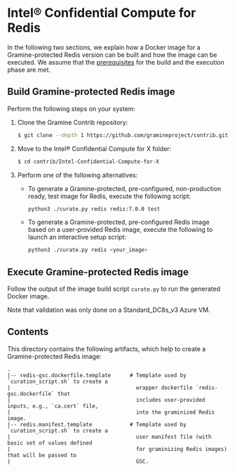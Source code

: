 # Intel® Confidential Compute for Redis

In the following two sections, we explain how a Docker image for a Gramine-protected Redis version 
can be built and how the image can be executed.
We assume that the [prerequisites](https://github.com/gramineproject/contrib/tree/master/Intel-Confidential-Compute-for-X/README.md) 
for the build and the execution phase are met.


## Build Gramine-protected Redis image

Perform the following steps on your system:

1. Clone the Gramine Contrib repository:
    ```sh
    $ git clone --depth 1 https://github.com/gramineproject/contrib.git
    ```

2. Move to the Intel® Confidential Compute for X folder:
    ```sh
    $ cd contrib/Intel-Confidential-Compute-for-X
    ```

3. Perform one of the following alternatives:
    - To generate a Gramine-protected, pre-configured, non-production ready, test image for Redis, 
        execute the following script:
        ```sh
        python3 ./curate.py redis redis:7.0.0 test
        ```
   - To generate a Gramine-protected, pre-configured Redis image based on a user-provided Redis 
        image, execute the following to launch an interactive setup script:
        ```sh
        python3 ./curate.py redis <your_image>
        ```


## Execute Gramine-protected Redis image

Follow the output of the image build script `curate.py` to run the generated Docker image.

Note that validation was only done on a Standard_DC8s_v3 Azure VM.


## Contents

This directory contains the following artifacts, which help to create a Gramine-protected Redis 
image:

    .
    |-- redis-gsc.dockerfile.template      # Template used by `curation_script.sh` to create a
    |                                        wrapper dockerfile `redis-gsc.dockerfile` that
    |                                        includes user-provided inputs, e.g., `ca.cert` file,
    |                                        into the graminized Redis image.
    |-- redis.manifest.template            # Template used by `curation_script.sh` to create a
    |                                        user manifest file (with basic set of values defined
    |                                        for graminizing Redis images) that will be passed to
    |                                        GSC.

